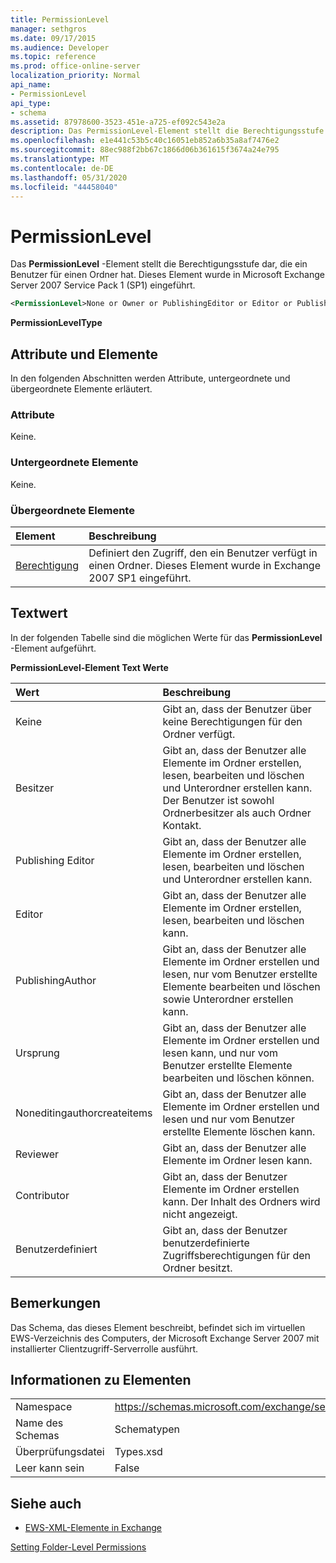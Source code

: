 ```yaml
---
title: PermissionLevel
manager: sethgros
ms.date: 09/17/2015
ms.audience: Developer
ms.topic: reference
ms.prod: office-online-server
localization_priority: Normal
api_name:
- PermissionLevel
api_type:
- schema
ms.assetid: 87978600-3523-451e-a725-ef092c543e2a
description: Das PermissionLevel-Element stellt die Berechtigungsstufe dar, die ein Benutzer für einen Ordner hat. Dieses Element wurde in Microsoft Exchange Server 2007 Service Pack 1 (SP1) eingeführt.
ms.openlocfilehash: e1e441c53b5c40c16051eb852a6b35a8af7476e2
ms.sourcegitcommit: 88ec988f2bb67c1866d06b361615f3674a24e795
ms.translationtype: MT
ms.contentlocale: de-DE
ms.lasthandoff: 05/31/2020
ms.locfileid: "44458040"
---
```

# <a name="permissionlevel"></a>PermissionLevel

Das **PermissionLevel** -Element stellt die Berechtigungsstufe dar, die ein Benutzer für einen Ordner hat. Dieses Element wurde in Microsoft Exchange Server 2007 Service Pack 1 (SP1) eingeführt. 
  
```xml
<PermissionLevel>None or Owner or PublishingEditor or Editor or PublishingAuthor or Author or NoneditingAuthor or Reviewer or Contributor or Custom</PermissionLevel>
```

 **PermissionLevelType**
## <a name="attributes-and-elements"></a>Attribute und Elemente

In den folgenden Abschnitten werden Attribute, untergeordnete und übergeordnete Elemente erläutert.
  
### <a name="attributes"></a>Attribute

Keine.
  
### <a name="child-elements"></a>Untergeordnete Elemente

Keine.
  
### <a name="parent-elements"></a>Übergeordnete Elemente

|**Element**|**Beschreibung**|
|:-----|:-----|
|[Berechtigung](permission.md) <br/> |Definiert den Zugriff, den ein Benutzer verfügt in einen Ordner. Dieses Element wurde in Exchange 2007 SP1 eingeführt.  <br/> |
   
## <a name="text-value"></a>Textwert

In der folgenden Tabelle sind die möglichen Werte für das **PermissionLevel** -Element aufgeführt. 
  
**PermissionLevel-Element Text Werte**

|**Wert**|**Beschreibung**|
|:-----|:-----|
|Keine  <br/> |Gibt an, dass der Benutzer über keine Berechtigungen für den Ordner verfügt.  <br/> |
|Besitzer  <br/> |Gibt an, dass der Benutzer alle Elemente im Ordner erstellen, lesen, bearbeiten und löschen und Unterordner erstellen kann. Der Benutzer ist sowohl Ordnerbesitzer als auch Ordner Kontakt.  <br/> |
|Publishing Editor  <br/> |Gibt an, dass der Benutzer alle Elemente im Ordner erstellen, lesen, bearbeiten und löschen und Unterordner erstellen kann.  <br/> |
|Editor  <br/> |Gibt an, dass der Benutzer alle Elemente im Ordner erstellen, lesen, bearbeiten und löschen kann.  <br/> |
|PublishingAuthor  <br/> |Gibt an, dass der Benutzer alle Elemente im Ordner erstellen und lesen, nur vom Benutzer erstellte Elemente bearbeiten und löschen sowie Unterordner erstellen kann.  <br/> |
|Ursprung  <br/> |Gibt an, dass der Benutzer alle Elemente im Ordner erstellen und lesen kann, und nur vom Benutzer erstellte Elemente bearbeiten und löschen können.  <br/> |
|Noneditingauthorcreateitems  <br/> |Gibt an, dass der Benutzer alle Elemente im Ordner erstellen und lesen und nur vom Benutzer erstellte Elemente löschen kann.  <br/> |
|Reviewer  <br/> |Gibt an, dass der Benutzer alle Elemente im Ordner lesen kann.  <br/> |
|Contributor  <br/> |Gibt an, dass der Benutzer Elemente im Ordner erstellen kann. Der Inhalt des Ordners wird nicht angezeigt.  <br/> |
|Benutzerdefiniert  <br/> |Gibt an, dass der Benutzer benutzerdefinierte Zugriffsberechtigungen für den Ordner besitzt.  <br/> |
   
## <a name="remarks"></a>Bemerkungen

Das Schema, das dieses Element beschreibt, befindet sich im virtuellen EWS-Verzeichnis des Computers, der Microsoft Exchange Server 2007 mit installierter Clientzugriff-Serverrolle ausführt.
  
## <a name="element-information"></a>Informationen zu Elementen

|||
|:-----|:-----|
|Namespace  <br/> |https://schemas.microsoft.com/exchange/services/2006/types  <br/> |
|Name des Schemas  <br/> |Schematypen  <br/> |
|Überprüfungsdatei  <br/> |Types.xsd  <br/> |
|Leer kann sein  <br/> |False  <br/> |
   
## <a name="see-also"></a>Siehe auch



- [EWS-XML-Elemente in Exchange](ews-xml-elements-in-exchange.md)


[Setting Folder-Level Permissions](https://msdn.microsoft.com/library/c7530e86-5112-401c-b10a-9c054ae59f07%28Office.15%29.aspx)

